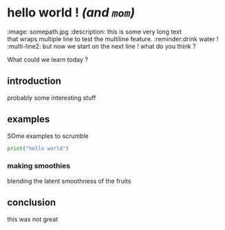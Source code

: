 # hello **world** ! *(and `mom`)*

:image:  somepath.jpg
:description:  this is some very long text  
    that wraps multiple line 
    to test the multiline feature.
:reminder:drink water !
:multi-line2:
    but now we start on the next line !
    what do you think ?

What could we learn today ?

## introduction

probably some interesting stuff

## examples

SOme examples to scrumble

```python
print("hello world")
```

### making smoothies

blending the latent smoothness of the fruits

## conclusion

this was not great